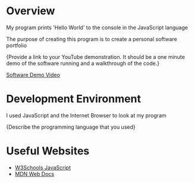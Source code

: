 # Overview

My program prints 'Hello World' to the console in the JavaScript language

The purpose of creating this program is to create a personal software portfolio

{Provide a link to your YouTube demonstration. It should be a one minute demo of the software running and a walkthrough of the code.}

[Software Demo Video](http://youtube.link.goes.here)

# Development Environment

I used JavaScript and the Internet Browser to look at my program

{Describe the programming language that you used}

# Useful Websites

- [W3Schools JavaScript](https://www.w3schools.com/js/js_output.asp)
- [MDN Web Docs](https://developer.mozilla.org/en-US/docs/Web/API/Console/log)
